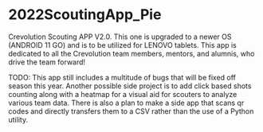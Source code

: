 # 2022ScoutingApp_Pie
Crevolution Scouting APP V2.0. This one is upgraded to a newer OS (ANDROID 11 GO) and is to be utilized for LENOVO tablets. This app is dedicated to all the Crevolution team members, mentors, and alumnis, who drive the team forward!


TODO: 
This app still includes a multitude of bugs that will be fixed off season this year. 
Another possible side project is to add click based shots counting along with a heatmap for a visual aid for scouters to analyze various team data.
There is also a plan to make a side app that scans qr codes and directly transfers them to a CSV rather than the use of a Python utility.
